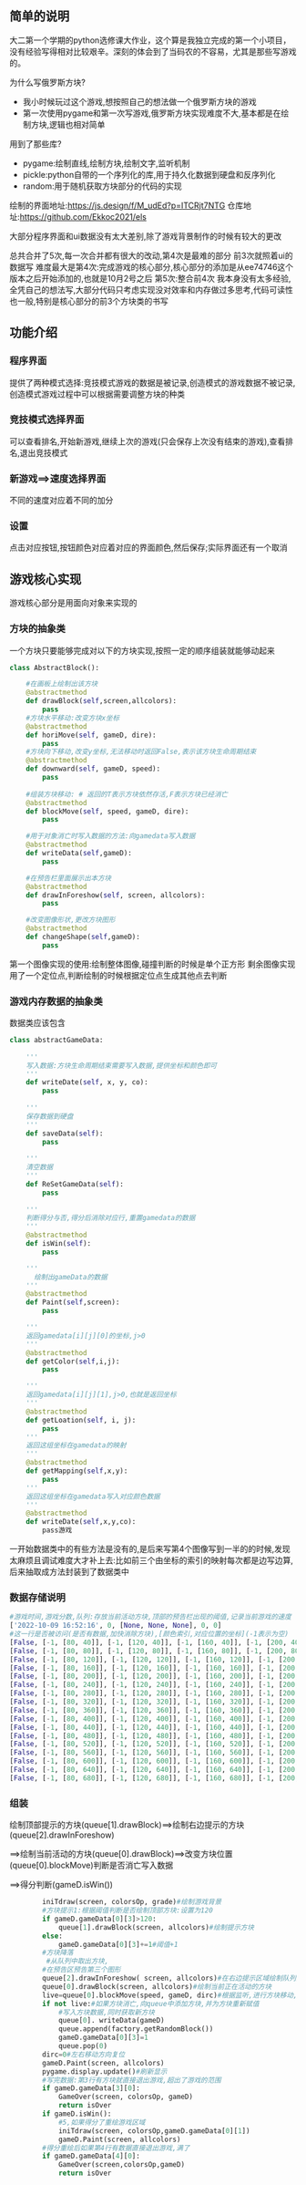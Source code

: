 ## 简单的说明

大二第一个学期的python选修课大作业，这个算是我独立完成的第一个小项目，没有经验写得相对比较艰辛。深刻的体会到了当码农的不容易，尤其是那些写游戏的。

为什么写俄罗斯方块?

- 我小时候玩过这个游戏,想按照自己的想法做一个俄罗斯方块的游戏
- 第一次使用pygame和第一次写游戏,俄罗斯方块实现难度不大,基本都是在绘制方块,逻辑也相对简单

用到了那些库?

- pygame:绘制直线,绘制方块,绘制文字,监听机制
- pickle:python自带的一个序列化的库,用于持久化数据到硬盘和反序列化
- random:用于随机获取方块部分的代码的实现

绘制的界面地址:https://js.design/f/M_udEd?p=ITCRjt7NTG
仓库地址:https://github.com/Ekkoc2021/els

大部分程序界面和ui数据没有太大差别,除了游戏背景制作的时候有较大的更改

总共合并了5次,每一次合并都有很大的改动,第4次是最难的部分
前3次就照着ui的数据写
难度最大是第4次:完成游戏的核心部分,核心部分的添加是从ee74746这个版本之后开始添加的,也就是10月2号之后
第5次:整合前4次
我本身没有太多经验,全凭自己的想法写,大部分代码只考虑实现没对效率和内存做过多思考,代码可读性也一般,特别是核心部分的前3个方块类的书写

## 功能介绍

### 程序界面

提供了两种模式选择:竞技模式游戏的数据是被记录,创造模式的游戏数据不被记录,创造模式游戏过程中可以根据需要调整方块的种类



### 竞技模式选择界面

可以查看排名,开始新游戏,继续上次的游戏(只会保存上次没有结束的游戏),查看排名,退出竞技模式

### 新游戏==>速度选择界面

不同的速度对应着不同的加分

### 设置

点击对应按钮,按钮颜色对应着对应的界面颜色,然后保存;实际界面还有一个取消

## 游戏核心实现

游戏核心部分是用面向对象来实现的

### 方块的抽象类

一个方块只要能够完成对以下的方块实现,按照一定的顺序组装就能够动起来

```python
class AbstractBlock():

    #在画板上绘制出该方块
    @abstractmethod
    def drawBlock(self,screen,allcolors):
        pass
    #方块水平移动:改变方块x坐标
    @abstractmethod
    def horiMove(self, gameD, dire):
        pass
    #方块向下移动,改变y坐标,无法移动时返回False,表示该方块生命周期结束
    @abstractmethod
    def downward(self, gameD, speed):
        pass
    
    #组装方块移动: # 返回的T表示方块依然存活,F表示方块已经消亡
    @abstractmethod
    def blockMove(self, speed, gameD, dire):
        pass

    #用于对象消亡时写入数据的方法:向gamedata写入数据
    @abstractmethod
    def writeData(self,gameD):
        pass

    #在预告栏里面展示出本方块
    @abstractmethod
    def drawInForeshow(self, screen, allcolors):
        pass

    #改变图像形状,更改方块图形
    @abstractmethod
    def changeShape(self,gameD):
        pass
```

第一个图像实现的使用:绘制整体图像,碰撞判断的时候是单个正方形
剩余图像实现用了一个定位点,判断绘制的时候根据定位点生成其他点去判断

### 游戏内存数据的抽象类

数据类应该包含

```python
class abstractGameData:
    
	'''
    写入数据:方块生命周期结束需要写入数据,提供坐标和颜色即可
    '''
    def writeDate(self, x, y, co):
        pass
    
    '''
    保存数据到硬盘
    '''
    def saveData(self):
        pass
    
    '''
    清空数据
    '''
    def ReSetGameData(self):
        pass
    
    '''
    判断得分与否,得分后消除对应行,重置gamedata的数据
    '''
    @abstractmethod
    def isWin(self):
        pass

    '''
      绘制出gameData的数据
    '''
    @abstractmethod
    def Paint(self,screen):
        pass

    '''
    返回gamedata[i][j][0]的坐标,j>0
    '''
    @abstractmethod
    def getColor(self,i,j):
        pass

    '''
    返回gamedata[i][j][1],j>0,也就是返回坐标
    '''
    @abstractmethod
    def getLoation(self, i, j):
        pass
    '''
    返回这组坐标在gamedata的映射
    '''
    @abstractmethod
    def getMapping(self,x,y):
        pass
    '''
    返回这组坐标在gamedata写入对应颜色数据
    '''
    @abstractmethod
    def writeDate(self,x,y,co):
        pass游戏
```

一开始数据类中的有些方法是没有的,是后来写第4个图像写到一半的的时候,发现太麻烦且调试难度大才补上去:比如前三个由坐标的索引的映射每次都是边写边算,后来抽取成方法封装到了数据类中

### 数据存储说明

```python
#游戏时间,游戏分数,队列:存放当前活动方块,顶部的预告栏出现的阈值,记录当前游戏的速度
['2022-10-09 16:52:16', 0, [None, None, None], 0, 0]
#这一行是否被访问(是否有数据,加快消除方块),[颜色索引,对应位置的坐标](-1表示为空)
[False, [-1, [80, 40]], [-1, [120, 40]], [-1, [160, 40]], [-1, [200, 40]], [-1, [240, 40]], [-1, [280, 40]], [-1, [320, 40]], [-1, [360, 40]]]
[False, [-1, [80, 80]], [-1, [120, 80]], [-1, [160, 80]], [-1, [200, 80]], [-1, [240, 80]], [-1, [280, 80]], [-1, [320, 80]], [-1, [360, 80]]]
[False, [-1, [80, 120]], [-1, [120, 120]], [-1, [160, 120]], [-1, [200, 120]], [-1, [240, 120]], [-1, [280, 120]], [-1, [320, 120]], [-1, [360, 120]]]
[False, [-1, [80, 160]], [-1, [120, 160]], [-1, [160, 160]], [-1, [200, 160]], [-1, [240, 160]], [-1, [280, 160]], [-1, [320, 160]], [-1, [360, 160]]]
[False, [-1, [80, 200]], [-1, [120, 200]], [-1, [160, 200]], [-1, [200, 200]], [-1, [240, 200]], [-1, [280, 200]], [-1, [320, 200]], [-1, [360, 200]]]
[False, [-1, [80, 240]], [-1, [120, 240]], [-1, [160, 240]], [-1, [200, 240]], [-1, [240, 240]], [-1, [280, 240]], [-1, [320, 240]], [-1, [360, 240]]]
[False, [-1, [80, 280]], [-1, [120, 280]], [-1, [160, 280]], [-1, [200, 280]], [-1, [240, 280]], [-1, [280, 280]], [-1, [320, 280]], [-1, [360, 280]]]
[False, [-1, [80, 320]], [-1, [120, 320]], [-1, [160, 320]], [-1, [200, 320]], [-1, [240, 320]], [-1, [280, 320]], [-1, [320, 320]], [-1, [360, 320]]]
[False, [-1, [80, 360]], [-1, [120, 360]], [-1, [160, 360]], [-1, [200, 360]], [-1, [240, 360]], [-1, [280, 360]], [-1, [320, 360]], [-1, [360, 360]]]
[False, [-1, [80, 400]], [-1, [120, 400]], [-1, [160, 400]], [-1, [200, 400]], [-1, [240, 400]], [-1, [280, 400]], [-1, [320, 400]], [-1, [360, 400]]]
[False, [-1, [80, 440]], [-1, [120, 440]], [-1, [160, 440]], [-1, [200, 440]], [-1, [240, 440]], [-1, [280, 440]], [-1, [320, 440]], [-1, [360, 440]]]
[False, [-1, [80, 480]], [-1, [120, 480]], [-1, [160, 480]], [-1, [200, 480]], [-1, [240, 480]], [-1, [280, 480]], [-1, [320, 480]], [-1, [360, 480]]]
[False, [-1, [80, 520]], [-1, [120, 520]], [-1, [160, 520]], [-1, [200, 520]], [-1, [240, 520]], [-1, [280, 520]], [-1, [320, 520]], [-1, [360, 520]]]
[False, [-1, [80, 560]], [-1, [120, 560]], [-1, [160, 560]], [-1, [200, 560]], [-1, [240, 560]], [-1, [280, 560]], [-1, [320, 560]], [-1, [360, 560]]]
[False, [-1, [80, 600]], [-1, [120, 600]], [-1, [160, 600]], [-1, [200, 600]], [-1, [240, 600]], [-1, [280, 600]], [-1, [320, 600]], [-1, [360, 600]]]
[False, [-1, [80, 640]], [-1, [120, 640]], [-1, [160, 640]], [-1, [200, 640]], [-1, [240, 640]], [-1, [280, 640]], [-1, [320, 640]], [-1, [360, 640]]]
[False, [-1, [80, 680]], [-1, [120, 680]], [-1, [160, 680]], [-1, [200, 680]], [-1, [240, 680]], [-1, [280, 680]], [-1, [320, 680]], [-1, [360, 680]]]
```



### 组装

绘制顶部提示的方块(queue[1].drawBlock)==>绘制右边提示的方块(queue[2].drawInForeshow)

==>绘制当前活动的方块(queue[0].drawBlock)==>改变方块位置(queue[0].blockMove)判断是否消亡写入数据

==>得分判断(gameD.isWin())

```python
	    iniTdraw(screen, colorsOp, grade)#绘制游戏背景
    	#方块提示1:根据阈值判断是否绘制顶部方块:设置为120
        if gameD.gameData[0][3]>120:
            queue[1].drawBlock(screen, allcolors)#绘制提示方块
        else:
            gameD.gameData[0][3]+=1#阈值+1
        #方块降落
         #从队列中取出方块,
        #在预告区预告第三个图形
        queue[2].drawInForeshow( screen, allcolors)#在右边提示区域绘制队列第三个图像
        queue[0].drawBlock(screen, allcolors)#绘制当前正在活动的方块
        live=queue[0].blockMove(speed, gameD, dirc)#根据监听,进行方块移动,同时返回方块是否存活
        if not live:#如果方块消亡,向queue中添加方块,并为方块重新赋值
            #写入方块数据,同时获取新方块
            queue[0]. writeData(gameD)
            queue.append(factory.getRandomBlock())
            gameD.gameData[0][3]=1
            queue.pop(0)
        dirc=0#左右移动方向复位
        gameD.Paint(screen, allcolors)
        pygame.display.update()#刷新显示
        #写完数据:第3行有方块就直接退出游戏,超出了游戏的范围
        if gameD.gameData[3][0]:
            GameOver(screen, colorsOp, gameD)
            return isOver
        if gameD.isWin():
            #5,如果得分了重绘游戏区域
            iniTdraw(screen, colorsOp,gameD.gameData[0][1])
            gameD.Paint(screen, allcolors)
        #得分重绘后如果第4行有数据直接退出游戏,满了
        if gameD.gameData[4][0]:
            GameOver(screen,colorsOp,gameD)
            return isOver
```

